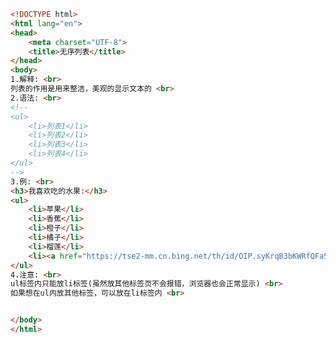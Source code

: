 
<BlogInfo id="138" title="17.无序列表" author="白日梦想猿" pv=0 read_times=0 pre_cost_time="0分29秒" category="html5学习" tag_list="['html5学习']" create_time="2020.07.14 17:41:24" update_time="2020.07.14 17:52:12" />

```html
<!DOCTYPE html>
<html lang="en">
<head>
    <meta charset="UTF-8">
    <title>无序列表</title>
</head>
<body>
1.解释: <br>
列表的作用是用来整洁，美观的显示文本的 <br>
2.语法: <br>
<!--
<ul>
    <li>列表1</li>
    <li>列表2</li>
    <li>列表3</li>
    <li>列表4</li>
</ul>
-->
3.例: <br>
<h3>我喜欢吃的水果:</h3>
<ul>
    <li>苹果</li>
    <li>香蕉</li>
    <li>橙子</li>
    <li>橘子</li>
    <li>榴莲</li>
    <li><a href="https://tse2-mm.cn.bing.net/th/id/OIP.syKrqB3bKWRfQFaSvPA21wHaHW?w=179&h=180&c=7&o=5&dpr=1.12&pid=1.7">西瓜</a></li>
</ul>
4.注意: <br>
ul标签内只能放li标签(虽然放其他标签页不会报错，浏览器也会正常显示) <br>
如果想在ul内放其他标签，可以放在li标签内 <br>


</body>
</html>
```

